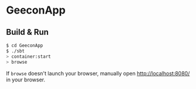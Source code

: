# GeeconApp #

## Build & Run ##

```sh
$ cd GeeconApp
$ ./sbt
> container:start
> browse
```

If `browse` doesn't launch your browser, manually open [http://localhost:8080/](http://localhost:8080/) in your browser.
